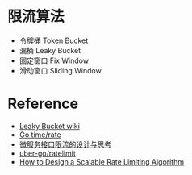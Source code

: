 # 限流算法
- 令牌桶 Token Bucket
- 漏桶 Leaky Bucket
- 固定窗口 Fix Window
- 滑动窗口 Sliding Window

# Reference
- [Leaky Bucket wiki](https://en.wikipedia.org/wiki/Leaky_bucket)
- [Go time/rate](https://pkg.go.dev/golang.org/x/time/rate)
- [微服务接口限流的设计与思考](https://www.infoq.cn/article/microservice-interface-rate-limit)
- [uber-go/ratelimit](https://github.com/uber-go/ratelimit)
- [How to Design a Scalable Rate Limiting Algorithm](https://konghq.com/blog/how-to-design-a-scalable-rate-limiting-algorithm/)
